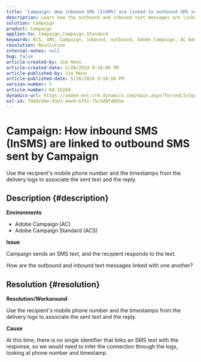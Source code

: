 ```yaml
---
title: 'Campaign: How inbound SMS (InSMS) are linked to outbound SMS sent by Campaign'
description: Learn how the outbound and inbound text messages are linked with one another in Campaign.
solution: Campaign
product: Campaign
applies-to: Campaign,Campaign Standard
keywords: KCS, SMS, Campaign, inbound, outbound, Adobe Campaign, AC Adobe Campaign Standard, ACS, FAQ
resolution: Resolution
internal-notes: null
bug: false
article-created-by: Jim Menn
article-created-date: 5/20/2024 9:18:08 PM
article-published-by: Jim Menn
article-published-date: 5/20/2024 9:18:56 PM
version-number: 5
article-number: KA-16269
dynamics-url: https://adobe-ent.crm.dynamics.com/main.aspx?forceUCI=1&pagetype=entityrecord&etn=knowledgearticle&id=6d4bd16f-ee16-ef11-9f8a-6045bd006268
exl-id: f0ddc94e-93e3-4ae9-bf91-75c3d8fd005e
---
```

# Campaign: How inbound SMS (InSMS) are linked to outbound SMS sent by Campaign


Use the recipient's mobile phone number and the timestamps from the delivery logs to associate the sent text and the reply.

## Description {#description}


<b>Environments</b>

- Adobe Campaign (AC)
- Adobe Campaign Standard (ACS)


<b>Issue</b>

Campaign sends an SMS text, and the recipient responds to the text.

How are the outbound and inbound text messages linked with one another?


## Resolution {#resolution}


<b>Resolution/Workaround</b>

Use the recipient's mobile phone number and the timestamps from the delivery logs to associate the sent text and the reply.

<b>Cause</b>

At this time, there is no single identifier that links an SMS text with the response, so we would need to infer the connection through the logs, looking at phone number and timestamp.
